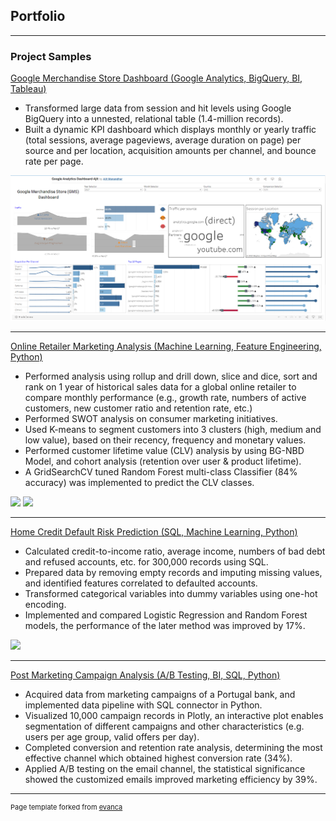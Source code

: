 ## Portfolio

---

### Project Samples

[Google Merchandise Store Dashboard (Google Analytics, BigQuery, BI, Tableau)](https://public.tableau.com/app/profile/ajit.manandhar/viz/GoogleAnalyticsDashboard-Ajit/Dashboard1)
-	Transformed large data from session and hit levels using Google BigQuery into a unnested, relational table (1.4-million records).
-	Built a dynamic KPI dashboard which displays monthly or yearly traffic (total sessions, average pageviews, average duration on page) per source and per location, acquisition amounts per channel, and bounce rate per page.
<img src="images/GMS Tab.PNG?raw=true"/>



---
[Online Retailer Marketing Analysis (Machine Learning, Feature Engineering, Python)](https://github.com/shuchangliang/Projects/blob/master/LTV%20%26%20Predicting%20Next%20Purchase%20Day.ipynb)
-	Performed analysis using rollup and drill down, slice and dice, sort and rank on 1 year of historical sales data for a global online retailer to compare monthly performance (e.g., growth rate, numbers of active customers, new customer ratio and retention rate, etc.)
-	Performed SWOT analysis on consumer marketing initiatives.
-	Used K-means to segment customers into 3 clusters (high, medium and low value), based on their recency, frequency and monetary values.
-	Performed customer lifetime value (CLV) analysis by using BG-NBD Model, and cohort analysis (retention over user & product lifetime).
-	A GridSearchCV tuned Random Forest multi-class Classifier (84% accuracy) was implemented to predict the CLV classes.
<img src="images/Retention Rate.png?raw=true"/>
<img src="images/Probability of customer being active.png?raw=true"/>


---
[Home Credit Default Risk Prediction (SQL, Machine Learning, Python)](https://github.com/shuchangliang/Projects/blob/master/Home%20Credit%20Default%20Risk.ipynb)
-	Calculated credit-to-income ratio, average income, numbers of bad debt and refused accounts, etc. for 300,000 records using SQL.
-	Prepared data by removing empty records and imputing missing values, and identified features correlated to defaulted accounts.
-	Transformed categorical variables into dummy variables using one-hot encoding.
-	Implemented and compared Logistic Regression and Random Forest models, the performance of the later method was improved by 17%.
<img src="images/Random Forest AOC.png?raw=true"/>

---
[Post Marketing Campaign Analysis (A/B Testing, BI, SQL, Python)](https://github.com/shuchangliang/Projects/blob/master/Post%20Campaign%20Analysis%20rev.1.ipynb)
-	Acquired data from marketing campaigns of a Portugal bank, and implemented data pipeline with SQL connector in Python.
-	Visualized 10,000 campaign records in Plotly, an interactive plot enables segmentation of different campaigns and other characteristics (e.g. users per age group, valid offers per day).
-	Completed conversion and retention rate analysis, determining the most effective channel which obtained highest conversion rate (34%).
-	Applied A/B testing on the email channel, the statistical significance showed the customized emails improved marketing efficiency by 39%.





---
<p style="font-size:11px">Page template forked from <a href="https://github.com/evanca/quick-portfolio">evanca</a></p>
<!-- Remove above link if you don't want to attibute -->
